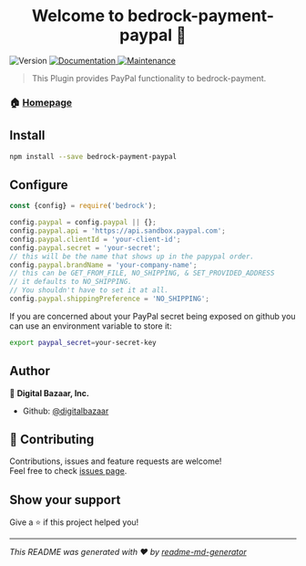 <h1 align="center">Welcome to bedrock-payment-paypal 👋</h1>
<p>
  <img alt="Version" src="https://img.shields.io/badge/version-0.0.1-blue.svg?cacheSeconds=2592000" />
  <a href="https://github.com/digitalbazaar/bedrock-payment-paypal#readme">
    <img alt="Documentation" src="https://img.shields.io/badge/documentation-yes-brightgreen.svg" target="_blank" />
  </a>
  <a href="https://github.com/digitalbazaar/bedrock-payment-paypal/graphs/commit-activity">
    <img alt="Maintenance" src="https://img.shields.io/badge/Maintained%3F-yes-green.svg" target="_blank" />
  </a>
</p>

> This Plugin provides PayPal functionality to bedrock-payment.

### 🏠 [Homepage](https://github.com/digitalbazaar/bedrock-payment-paypal#readme)

## Install

```sh
npm install --save bedrock-payment-paypal
```

## Configure

```js
const {config} = require('bedrock');

config.paypal = config.paypal || {};
config.paypal.api = 'https://api.sandbox.paypal.com';
config.paypal.clientId = 'your-client-id';
config.paypal.secret = 'your-secret';
// this will be the name that shows up in the papypal order.
config.paypal.brandName = 'your-company-name';
// this can be GET_FROM_FILE, NO_SHIPPING, & SET_PROVIDED_ADDRESS
// it defaults to NO_SHIPPING.
// You shouldn't have to set it at all.
config.paypal.shippingPreference = 'NO_SHIPPING';
```
If you are concerned about your PayPal secret being exposed on github you can use
an environment variable to store it:

```sh
export paypal_secret=your-secret-key
```

## Author

👤 **Digital Bazaar, Inc.**

* Github: [@digitalbazaar](https://github.com/digitalbazaar)

## 🤝 Contributing

Contributions, issues and feature requests are welcome!<br />Feel free to check [issues page](https://github.com/digitalbazaar/bedrock-payment-paypal/issues).

## Show your support

Give a ⭐️ if this project helped you!

***
_This README was generated with ❤️ by [readme-md-generator](https://github.com/kefranabg/readme-md-generator)_
